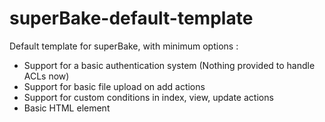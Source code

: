 superBake-default-template
==========================

Default template for superBake, with minimum options :

 * Support for a basic authentication system (Nothing provided to handle ACLs now)
 * Support for basic file upload on add actions
 * Support for custom conditions in index, view, update actions
 * Basic HTML element
